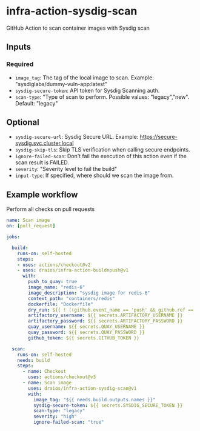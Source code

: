 # infra-action-sysdig-scan

GitHub Action to scan container images with Sysdig scan

## Inputs

### Required

- `image_tag`: The tag of the local image to scan. Example: "sysdiglabs/dummy-vuln-app:latest"
- `sysdig-secure-token`: API token for Sysdig Scanning auth.
- `scan-type`: "Type of scan to perform. Possible values: "legacy","new". Default: "legacy"

## Optional

- `sysdig-secure-url`: Sysdig Secure URL. Example: https://secure-sysdig.svc.cluster.local
- `sysdig-skip-tls`: Skip TLS verification when calling secure endpoints.
- `ignore-failed-scan`: Don't fail the execution of this action even if the scan result is FAILED.
- `severity`: "Severity level to fail the build"
- `input-type`: If specified, where should we scan the image from.


## Example workflow

Perform all checks on pull requests

```yaml
name: Scan image
on: [pull_request]

jobs:

  build:
    runs-on: self-hosted
    steps:
    - uses: actions/checkout@v2
    - uses: draios/infra-action-buildnpush@v1
      with:
        push_to_quay: true
        image_name: "redis-6"
        image_description: "sysdig image for redis-6"
        context_path: "containers/redis"
        dockerfile: "Dockerfile"
        dry_run: ${{ ! ((github.event_name == 'push' && github.ref == 'refs/heads/main') || (github.event_name == 'workflow_dispatch' && github.event.inputs.dry_run == 'false')) }}
        artifactory_username: ${{ secrets.ARTIFACTORY_USERNAME }}
        artifactory_password: ${{ secrets.ARTIFACTORY_PASSWORD }}
        quay_username: ${{ secrets.QUAY_USERNAME }}
        quay_password: ${{ secrets.QUAY_PASSWORD }}
        github_token: ${{ secrets.GITHUB_TOKEN }}

  scan:
    runs-on: self-hosted
    needs: build
    steps:
      - name: Checkout
        uses: actions/checkout@v3
      - name: Scan image
        uses: draios/infra-action-sysdig-scan@v1
        with:
          image_tag: "${{ needs.build.outputs.names }}"
          sysdig-secure-token: ${{ secrets.SYSDIG_SECURE_TOKEN }}
          scan-type: "legacy"
          severity: "high"
          ignore-failed-scan: "true"
```
